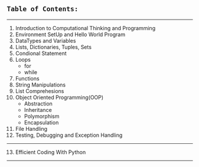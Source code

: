 ## `Table of Contents:`
---
1. Introduction to Computational Thinking and Programming
2. Environment SetUp and Hello World Program
3. DataTypes and Variables
4. Lists, Dictionaries, Tuples, Sets
5. Condional Statement
6. Loops
   - for
   - while
7. Functions
8. String Manipulations
9. List Comprehesions
10. Object Oriented Programming(OOP)
    - Abstraction
    - Inheritance
    - Polymorphism
    - Encapsulation
11. File Handling
12. Testing, Debugging and Exception Handling
---
13. Efficient Coding With Python
---
